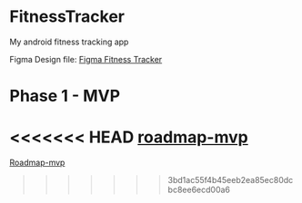 # FitnessTracker
My android fitness tracking app 

Figma Design file: [Figma Fitness Tracker](https://www.figma.com/file/DQew3Rpb4RWafsK2aYilMH/ThinkerByte?type=design&node-id=0-1&mode=design&t=MdLpQhzOzrklrsuE-0)

# Phase 1 - MVP
<<<<<<< HEAD
[roadmap-mvp](roadmap-mvp.md)
=======
[Roadmap-mvp](notes/Roadmap-mvp.md)
>>>>>>> 3bd1ac55f4b45eeb2ea85ec80dcbc8ee6ecd00a6
